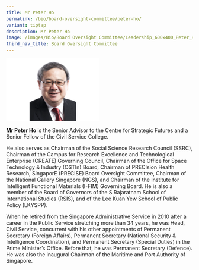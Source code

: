 ```yaml
---
title: Mr Peter Ho
permalink: /bio/board-oversight-committee/peter-ho/
variant: tiptap
description: Mr Peter Ho
image: /images/Bio/Board Oversight Committee/Leadership_600x400_Peter_Ho.png
third_nav_title: Board Oversight Committee
---
```

<p></p>
<div class="isomer-image-wrapper">
<img style="width: 50%;" height="auto" width="100%" alt="Mr Peter Ho (Chairman)" src="/images/Bio/Board Oversight Committee/Leadership_600x400_Peter_Ho.png">
</div>
<p><strong>Mr Peter Ho</strong> is the Senior Advisor to the Centre for Strategic
Futures and a Senior Fellow of the Civil Service College.</p>
<p>He also serves as Chairman of the Social Science Research Council (SSRC),
Chairman of the Campus for Research Excellence and Technological Enterprise
(CREATE) Governing Council, Chairman of the Office for Space Technology
&amp; Industry (OSTIn) Board, Chairman of PRECIsion Health Research, SingaporE
(PRECISE) Board Oversight Committee, Chairman of the National Gallery Singapore
(NGS), and Chairman of the Institute for Intelligent Functional Materials
(I-FIM) Governing Board. He is also a member of the Board of Governors
of the S Rajaratnam School of International Studies (RSIS), and of the
Lee Kuan Yew School of Public Policy (LKYSPP).</p>
<p>When he retired from the Singapore Administrative Service in 2010 after
a career in the Public Service stretching more than 34 years, he was Head,
Civil Service, concurrent with his other appointments of Permanent Secretary
(Foreign Affairs), Permanent Secretary (National Security &amp; Intelligence
Coordination), and Permanent Secretary (Special Duties) in the Prime Minister’s
Office. Before that, he was Permanent Secretary (Defence). He was also
the inaugural Chairman of the Maritime and Port Authority of Singapore.</p>